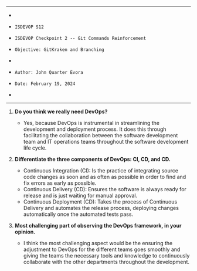**********************************************************************
*
*     ISDEVOP S12
*     ISDEVOP Checkpoint 2 -- Git Commands Reinforcement
*     Objective: GitKraken and Branching
* 
*     Author: John Quarter Evora
*     Date: February 19, 2024
* 
**********************************************************************


1. **Do you think we really need DevOps?**
   - Yes, because DevOps is instrumental in streamlining the development and deployment process. It does this through facilitating the collaboration between the software development team and IT operations teams throughout the software development life cycle.

2. **Differentiate the three components of DevOps: CI, CD, and CD.**
   - Continuous Integration (CI): Is the practice of integrating source code changes as soon and as often as possible in order to find and fix errors as early as possible.
   - Continuous Delivery (CD): Ensures the software is always ready for release and is just waiting for manual approval.
   - Continuous Deployment (CD): Takes the process of Continuous Delivery and automates the release process, deploying changes automatically once the automated tests pass.

3. **Most challenging part of observing the DevOps framework, in your opinion.**
   - I think the most challenging aspect would be the ensuring the adjustment to DevOps for the different teams goes smoothly and giving the teams the necessary tools and knowledge to continuously collaborate with the other departments throughout the development.

